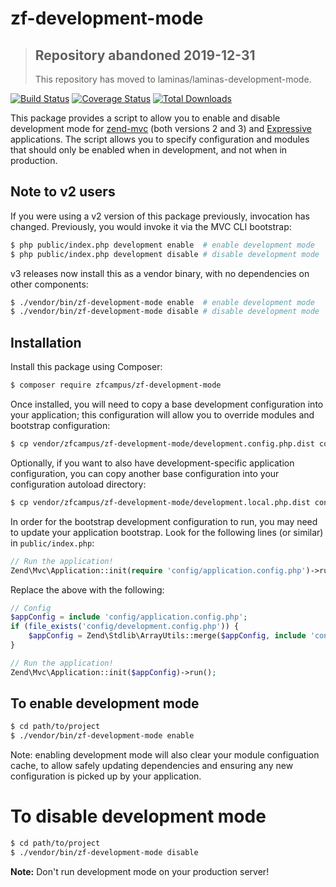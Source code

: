 # zf-development-mode

> ## Repository abandoned 2019-12-31
>
> This repository has moved to laminas/laminas-development-mode.

[![Build Status](https://secure.travis-ci.org/zfcampus/zf-development-mode.svg?branch=master)](https://secure.travis-ci.org/zfcampus/zf-development-mode)
[![Coverage Status](https://coveralls.io/repos/github/zfcampus/zf-development-mode/badge.svg?branch=master)](https://coveralls.io/github/zfcampus/zf-development-mode?branch=master)
[![Total Downloads](https://poser.pugx.org/zfcampus/zf-development-mode/downloads)](https://packagist.org/packages/zfcampus/zf-development-mode)

This package provides a script to allow you to enable and disable development
mode for [zend-mvc](https://docs.zendframework.com/zend-mvc) (both versions 2
and 3) and [Expressive](https://docs.zendframework.com/zend-expressive)
applications. The script allows you to specify configuration and modules that
should only be enabled when in development, and not when in production.

## Note to v2 users

If you were using a v2 version of this package previously, invocation has
changed. Previously, you would invoke it via the MVC CLI bootstrap:

```bash
$ php public/index.php development enable  # enable development mode
$ php public/index.php development disable # disable development mode
```

v3 releases now install this as a vendor binary, with no dependencies on other
components:

```bash
$ ./vendor/bin/zf-development-mode enable  # enable development mode
$ ./vendor/bin/zf-development-mode disable # disable development mode
```

## Installation

Install this package using Composer:

```bash
$ composer require zfcampus/zf-development-mode
```

Once installed, you will need to copy a base development configuration into your
application; this configuration will allow you to override modules and bootstrap
configuration:

```bash
$ cp vendor/zfcampus/zf-development-mode/development.config.php.dist config/
```

Optionally, if you want to also have development-specific application
configuration, you can copy another base configuration into your configuration
autoload directory:

```bash
$ cp vendor/zfcampus/zf-development-mode/development.local.php.dist config/autoload/
```

In order for the bootstrap development configuration to run, you may need to
update your application bootstrap. Look for the following lines (or similar) in
`public/index.php`:

```php
// Run the application!
Zend\Mvc\Application::init(require 'config/application.config.php')->run();
```

Replace the above with the following:

```php
// Config
$appConfig = include 'config/application.config.php';
if (file_exists('config/development.config.php')) {
    $appConfig = Zend\Stdlib\ArrayUtils::merge($appConfig, include 'config/development.config.php');
}

// Run the application!
Zend\Mvc\Application::init($appConfig)->run();
```

## To enable development mode

```bash
$ cd path/to/project
$ ./vendor/bin/zf-development-mode enable
```

Note: enabling development mode will also clear your module configuation cache,
to allow safely updating dependencies and ensuring any new configuration is
picked up by your application.

# To disable development mode

```bash
$ cd path/to/project
$ ./vendor/bin/zf-development-mode disable
```

**Note:** Don't run development mode on your production server!